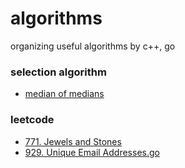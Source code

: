 # algorithms
organizing useful algorithms by c++, go  


### selection algorithm
* [median of medians](https://github.com/solomonovum/algorithms/tree/master/codes/mom)  


### leetcode
* [771. Jewels and Stones](https://github.com/solomonovum/algorithms/blob/master/leetcode/771_Jewels%20and%20Stones.go)
* [929. Unique Email Addresses.go](https://github.com/solomonovum/algorithms/blob/master/leetcode/929_Unique%20Email%20Addresses.go) 

